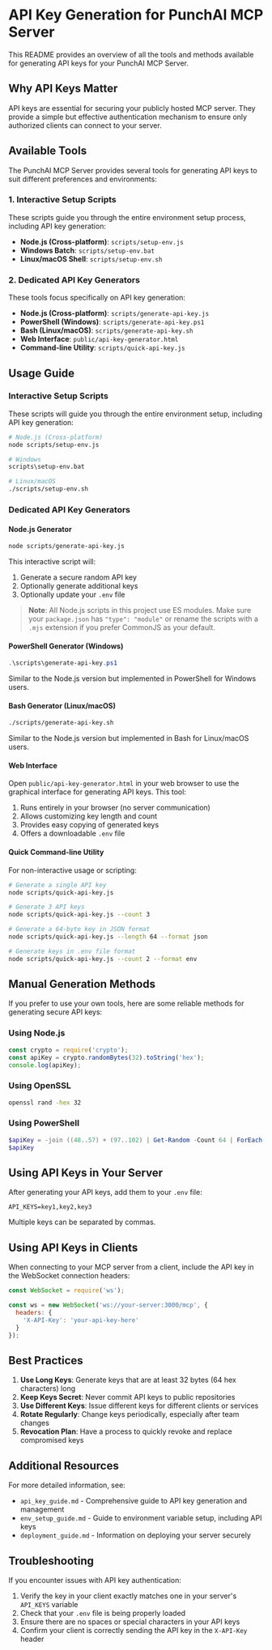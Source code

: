 # API Key Generation for PunchAI MCP Server

This README provides an overview of all the tools and methods available for generating API keys for your PunchAI MCP Server.

## Why API Keys Matter

API keys are essential for securing your publicly hosted MCP server. They provide a simple but effective authentication mechanism to ensure only authorized clients can connect to your server.

## Available Tools

The PunchAI MCP Server provides several tools for generating API keys to suit different preferences and environments:

### 1. Interactive Setup Scripts

These scripts guide you through the entire environment setup process, including API key generation:

- **Node.js (Cross-platform)**: `scripts/setup-env.js`
- **Windows Batch**: `scripts/setup-env.bat`
- **Linux/macOS Shell**: `scripts/setup-env.sh`

### 2. Dedicated API Key Generators

These tools focus specifically on API key generation:

- **Node.js (Cross-platform)**: `scripts/generate-api-key.js`
- **PowerShell (Windows)**: `scripts/generate-api-key.ps1`
- **Bash (Linux/macOS)**: `scripts/generate-api-key.sh`
- **Web Interface**: `public/api-key-generator.html`
- **Command-line Utility**: `scripts/quick-api-key.js`

## Usage Guide

### Interactive Setup Scripts

These scripts will guide you through the entire environment setup, including API key generation:

```bash
# Node.js (Cross-platform)
node scripts/setup-env.js

# Windows
scripts\setup-env.bat

# Linux/macOS
./scripts/setup-env.sh
```

### Dedicated API Key Generators

#### Node.js Generator

```bash
node scripts/generate-api-key.js
```

This interactive script will:
1. Generate a secure random API key
2. Optionally generate additional keys
3. Optionally update your `.env` file

> **Note**: All Node.js scripts in this project use ES modules. Make sure your `package.json` has `"type": "module"` or rename the scripts with a `.mjs` extension if you prefer CommonJS as your default.

#### PowerShell Generator (Windows)

```powershell
.\scripts\generate-api-key.ps1
```

Similar to the Node.js version but implemented in PowerShell for Windows users.

#### Bash Generator (Linux/macOS)

```bash
./scripts/generate-api-key.sh
```

Similar to the Node.js version but implemented in Bash for Linux/macOS users.

#### Web Interface

Open `public/api-key-generator.html` in your web browser to use the graphical interface for generating API keys. This tool:

1. Runs entirely in your browser (no server communication)
2. Allows customizing key length and count
3. Provides easy copying of generated keys
4. Offers a downloadable `.env` file

#### Quick Command-line Utility

For non-interactive usage or scripting:

```bash
# Generate a single API key
node scripts/quick-api-key.js

# Generate 3 API keys
node scripts/quick-api-key.js --count 3

# Generate a 64-byte key in JSON format
node scripts/quick-api-key.js --length 64 --format json

# Generate keys in .env file format
node scripts/quick-api-key.js --count 2 --format env
```

## Manual Generation Methods

If you prefer to use your own tools, here are some reliable methods for generating secure API keys:

### Using Node.js

```javascript
const crypto = require('crypto');
const apiKey = crypto.randomBytes(32).toString('hex');
console.log(apiKey);
```

### Using OpenSSL

```bash
openssl rand -hex 32
```

### Using PowerShell

```powershell
$apiKey = -join ((48..57) + (97..102) | Get-Random -Count 64 | ForEach-Object {[char]$_})
$apiKey
```

## Using API Keys in Your Server

After generating your API keys, add them to your `.env` file:

```
API_KEYS=key1,key2,key3
```

Multiple keys can be separated by commas.

## Using API Keys in Clients

When connecting to your MCP server from a client, include the API key in the WebSocket connection headers:

```javascript
const WebSocket = require('ws');

const ws = new WebSocket('ws://your-server:3000/mcp', {
  headers: {
    'X-API-Key': 'your-api-key-here'
  }
});
```

## Best Practices

1. **Use Long Keys**: Generate keys that are at least 32 bytes (64 hex characters) long
2. **Keep Keys Secret**: Never commit API keys to public repositories
3. **Use Different Keys**: Issue different keys for different clients or services
4. **Rotate Regularly**: Change keys periodically, especially after team changes
5. **Revocation Plan**: Have a process to quickly revoke and replace compromised keys

## Additional Resources

For more detailed information, see:

- `api_key_guide.md` - Comprehensive guide to API key generation and management
- `env_setup_guide.md` - Guide to environment variable setup, including API keys
- `deployment_guide.md` - Information on deploying your server securely

## Troubleshooting

If you encounter issues with API key authentication:

1. Verify the key in your client exactly matches one in your server's `API_KEYS` variable
2. Check that your `.env` file is being properly loaded
3. Ensure there are no spaces or special characters in your API keys
4. Confirm your client is correctly sending the API key in the `X-API-Key` header